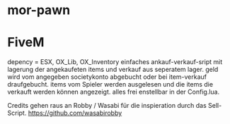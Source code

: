 # mor-pawn
# FiveM
depency = ESX, OX_Lib, OX_Inventory
einfaches ankauf-verkauf-sript mit lagerung der angekaufeten items und verkauf aus seperatem lager.
geld wird vom angegeben societykonto abgebucht oder bei item-verkauf draufgebucht.
items vom Spieler werden ausgelesen und die items die verkauft werden können angezeigt.
alles frei enstellbar in der Config.lua.

Credits gehen raus an Robby / Wasabi für die inspieration durch das Sell-Script.
https://github.com/wasabirobby
